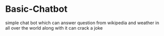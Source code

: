 # Basic-Chatbot
simple chat bot which can answer question from wikipedia and weather in all over the world along with it can crack a joke 
